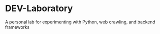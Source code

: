 # DEV-Laboratory
A personal lab for experimenting with Python, web crawling, and backend frameworks
